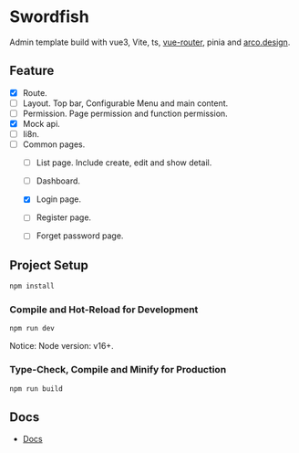 # Swordfish
Admin template build with vue3, Vite, ts, [vue-router](https://router.vuejs.org/), pinia and [arco.design](https://arco.design/vue/docs/start).

## Feature
* [x] Route.
* [ ] Layout. Top bar, Configurable Menu and main content.
* [ ] Permission. Page permission and function permission.
* [x] Mock api.
* [ ] Ii8n.
* [ ] Common pages.
  * [ ] List page. Include create, edit and show detail.
  * [ ] Dashboard.
  * [x] Login page.
  * [ ] Register page.
  * [ ] Forget password page.


## Project Setup

```sh
npm install
```

### Compile and Hot-Reload for Development

```sh
npm run dev
```

Notice: Node version: v16+.

### Type-Check, Compile and Minify for Production

```sh
npm run build
```


## Docs
* [Docs](./docs/README.md)